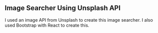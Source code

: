 ## Image Searcher Using Unsplash API

I used an image API from Unsplash to create this image searcher. I also used Bootstrap with React to create this.
